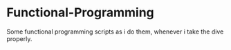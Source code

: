 # Functional-Programming
Some functional programming scripts as i do them, whenever i take the dive properly.
